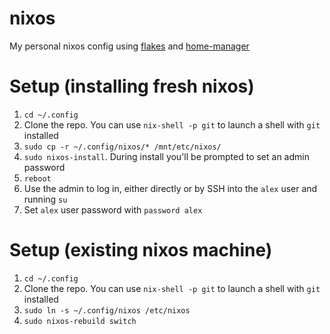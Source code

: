 # nixos
My personal nixos config using [flakes](https://nixos.wiki/wiki/Flakes) and [home-manager](https://nix-community.github.io/home-manager/)

# Setup (installing fresh nixos)
1. `cd ~/.config`
2. Clone the repo. You can use `nix-shell -p git` to launch a shell with `git` installed
3. `sudo cp -r ~/.config/nixos/* /mnt/etc/nixos/`
4. `sudo nixos-install`. During install you'll be prompted to set an admin password
5. `reboot`
6. Use the admin to log in, either directly or by SSH into the `alex` user and running `su`
7. Set `alex` user password with `password alex`

# Setup (existing nixos machine)
1. `cd ~/.config`
2. Clone the repo. You can use `nix-shell -p git` to launch a shell with `git` installed
3. `sudo ln -s ~/.config/nixos /etc/nixos`
4. `sudo nixos-rebuild switch`
